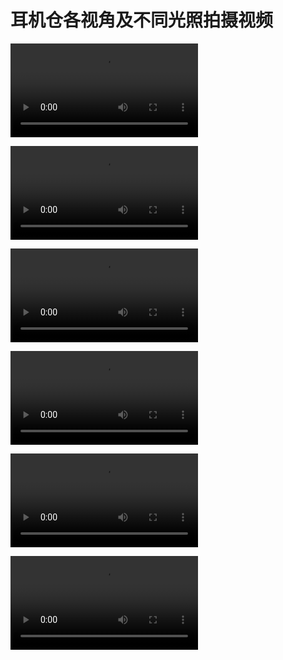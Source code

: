 # 耳机仓各视角及不同光照拍摄视频
<video src=".\附件\0x4eq-yjarc.mp4"></video>   

<video src=".\附件\6sclu-75ci4.mp4"></video>   

<video src=".\附件\8leok-w9jre.mp4"></video>   

<video src=".\附件\8msqc-thzwo.mp4"></video>   

<video src=".\附件\dui0a-zd6ld.mp4"></video>   

<video src=".\附件\e0ocw-v35go.mp4"></video>   

